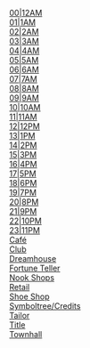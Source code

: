 [00|12AM](https://youtu.be/flPkHVLBeY8?t=326)<br>
[01|1AM](https://youtu.be/5jqX1jUniac)<br>
[02|2AM](https://youtu.be/QL9_rPPyCMQ)<br>
[03|3AM](https://youtu.be/2RoWvAA90jA)<br>
[04|4AM](https://youtu.be/M5a8v0xXZys)<br>
[05|5AM](https://youtu.be/Ki4el2ylYn4?t=519)<br>
[06|6AM](https://youtu.be/85ZNn7agHZY?t=1041)<br>
[07|7AM](https://youtu.be/7or51QkoXlg)<br>
[08|8AM](https://youtu.be/OdA066Dmhfw)<br>
[09|9AM](https://youtu.be/8tSRj6pGzAU?t=136)<br>
[10|10AM](https://youtu.be/7HaVLTh6Lrg?t=279)<br>
[11|11AM](https://youtu.be/eSH7QSzkhQg?t=311)<br>
[12|12PM](https://youtu.be/NkO7y3do-NQ?t=431)<br>
[13|1PM](https://youtu.be/THT_wrab-2s)<br>
[14|2PM](https://youtu.be/4VSSKELKpag)<br>
[15|3PM](https://youtu.be/unbvog1AcbE)<br>
[16|4PM](https://youtu.be/fRcNBtMltLw)<br>
[17|5PM](https://youtu.be/Ax7fCRnJGSE)<br>
[18|6PM](https://youtu.be/2pSR_fvdB5Y)<br>
[19|7PM](https://youtu.be/5SDJFvG2dKk?t=120)<br>
[20|8PM](https://youtu.be/NkO7y3do-NQ?t=851)<br>
[21|9PM](https://youtu.be/PJielywHIjY?t=104)<br>
[22|10PM](https://youtu.be/YmrFaMvgA6I)<br>
[23|11PM](https://youtu.be/6Bc4Q1Jjxm4)<br>
[Café](https://youtu.be/1hAwyif2pIY)<br>
[Club](https://youtu.be/vJdh5cwLqac)<br>
[Dreamhouse](https://youtu.be/jjprMvLQ4bM)<br>
[Fortune Teller](https://youtu.be/48xDYSbxAYQ)<br>
[Nook Shops](https://youtu.be/eeeHnr5aykk)<br>
[Retail](https://youtu.be/RzxWRobX2jg?t=956)<br>
[Shoe Shop](https://youtu.be/Ej_onDLqCPA)<br>
[Symboltree/Credits](https://youtu.be/Yov8jrj-hC8)<br>
[Tailor](https://youtu.be/FFS-MHJ92xQ)<br>
[Title](https://youtu.be/vkd9RCbdCag)<br>
[Townhall](https://youtu.be/xJHVfLI5pLY)<br>